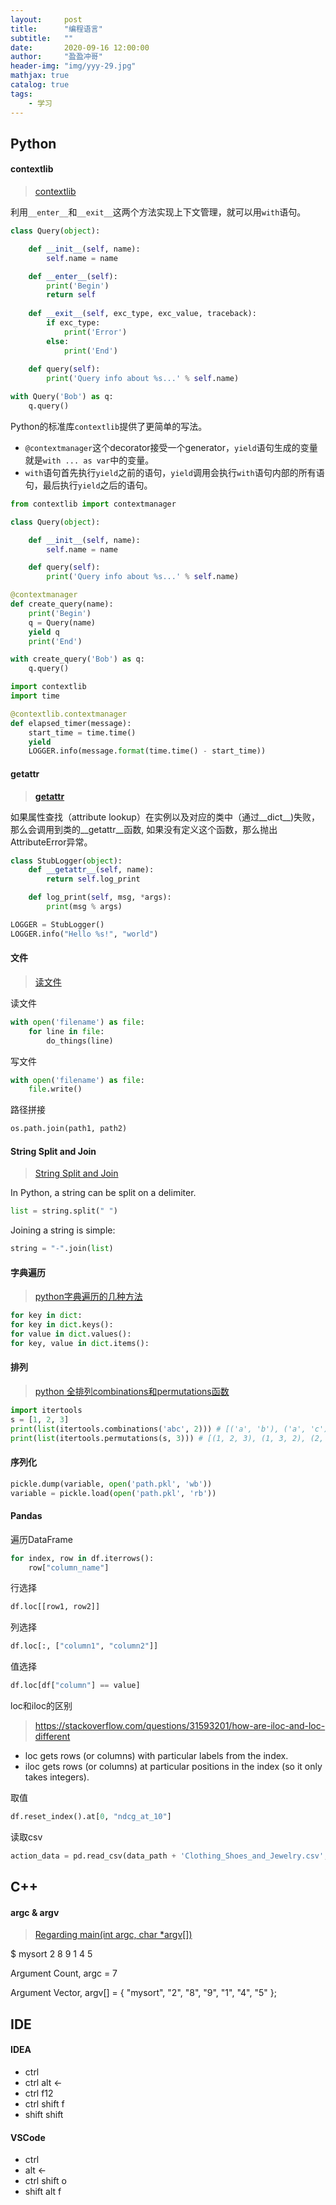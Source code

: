 ```yaml
---
layout:     post
title:      "编程语言"
subtitle:   ""
date:       2020-09-16 12:00:00
author:     "盈盈冲哥"
header-img: "img/yyy-29.jpg"
mathjax: true
catalog: true
tags:
    - 学习
---
```


## Python

#### contextlib

> [contextlib](https://www.liaoxuefeng.com/wiki/1016959663602400/1115615597164000)

利用`__enter__`和`__exit__`这两个方法实现上下文管理，就可以用`with`语句。

```python
class Query(object):

    def __init__(self, name):
        self.name = name

    def __enter__(self):
        print('Begin')
        return self
    
    def __exit__(self, exc_type, exc_value, traceback):
        if exc_type:
            print('Error')
        else:
            print('End')
    
    def query(self):
        print('Query info about %s...' % self.name)
```

```python
with Query('Bob') as q:
    q.query()
```

Python的标准库`contextlib`提供了更简单的写法。

- `@contextmanager`这个decorator接受一个generator，`yield`语句生成的变量就是`with ... as var`中的变量。
- `with`语句首先执行`yield`之前的语句，`yield`调用会执行`with`语句内部的所有语句，最后执行`yield`之后的语句。

```python
from contextlib import contextmanager

class Query(object):

    def __init__(self, name):
        self.name = name

    def query(self):
        print('Query info about %s...' % self.name)

@contextmanager
def create_query(name):
    print('Begin')
    q = Query(name)
    yield q
    print('End')
```

```python
with create_query('Bob') as q:
    q.query()
```

```python
import contextlib
import time

@contextlib.contextmanager
def elapsed_timer(message):
    start_time = time.time()
    yield
    LOGGER.info(message.format(time.time() - start_time))
```

#### __getattr__

> [__getattr__](https://www.cnblogs.com/xybaby/p/6280313.html)

如果属性查找（attribute lookup）在实例以及对应的类中（通过__dict__)失败， 那么会调用到类的__getattr__函数, 如果没有定义这个函数，那么抛出AttributeError异常。

```python
class StubLogger(object):
    def __getattr__(self, name):
        return self.log_print

    def log_print(self, msg, *args):
        print(msg % args)

LOGGER = StubLogger()
LOGGER.info("Hello %s!", "world")
```

#### 文件

> [读文件](https://www.zhihu.com/question/28426969)

读文件

```python
with open('filename') as file:
    for line in file:
        do_things(line)
```

写文件

```python
with open('filename') as file:
    file.write()
```

路径拼接

```python
os.path.join(path1, path2)
```

#### String Split and Join

> [String Split and Join](https://www.hackerrank.com/challenges/python-string-split-and-join/problem)

In Python, a string can be split on a delimiter.

```python
list = string.split(" ")
```

Joining a string is simple:

```python
string = "-".join(list)
```

#### 字典遍历

> [python字典遍历的几种方法](https://zhuanlan.zhihu.com/p/33033288)

```python
for key in dict:
for key in dict.keys():
for value in dict.values():
for key, value in dict.items():
```

#### 排列

> [python 全排列combinations和permutations函数](https://blog.csdn.net/mishi_zcf/article/details/52455688)

```python
import itertools
s = [1, 2, 3]
print(list(itertools.combinations('abc', 2))) # [('a', 'b'), ('a', 'c'), ('b', 'c')]
print(list(itertools.permutations(s, 3))) # [(1, 2, 3), (1, 3, 2), (2, 1, 3), (2, 3, 1), (3, 1, 2), (3, 2, 1)]
```

#### 序列化

```python
pickle.dump(variable, open('path.pkl', 'wb'))
variable = pickle.load(open('path.pkl', 'rb'))
```

#### Pandas

遍历DataFrame

```python
for index, row in df.iterrows():
    row["column_name"]
```

行选择

```python
df.loc[[row1, row2]]
```

列选择

```python
df.loc[:, ["column1", "column2"]]
```

值选择

```python
df.loc[df["column"] == value]
```

loc和iloc的区别

> https://stackoverflow.com/questions/31593201/how-are-iloc-and-loc-different

- loc gets rows (or columns) with particular labels from the index.
- iloc gets rows (or columns) at particular positions in the index (so it only takes integers).

取值

```python
df.reset_index().at[0, "ndcg_at_10"]
```

读取csv

```python
action_data = pd.read_csv(data_path + 'Clothing_Shoes_and_Jewelry.csv', header=None, names=["user_id", "sku_id", "rating", "timestamp"])
```

## C++

#### argc & argv

> [Regarding main(int argc, char *argv[])](https://stackoverflow.com/questions/3898021/regarding-mainint-argc-char-argv)

$ mysort 2 8 9 1 4 5

Argument Count, argc = 7 

Argument Vector, argv[] = { "mysort", "2", "8", "9", "1", "4", "5" };

## IDE

#### IDEA

- ctrl
- ctrl alt <-
- ctrl f12
- ctrl shift f
- shift shift

#### VSCode

- ctrl
- alt <-
- ctrl shift o
- shift alt f
